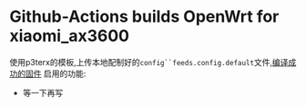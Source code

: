 # Github-Actions builds OpenWrt for xiaomi_ax3600

使用p3terx的模板,上传本地配制好的`config``feeds.config.default`文件,[编译成功的固件](https://github.com/vonl1/Openwrt_xiaomi_ax3600/suites/3852035395/artifacts/95710721)
启用的功能:
  - 等一下再写
